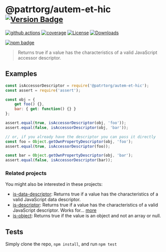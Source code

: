 # @patrtorg/autem-et-hic <sup>[![Version Badge][npm-version-svg]][package-url]</sup>

[![github actions][actions-image]][actions-url]
[![coverage][codecov-image]][codecov-url]
[![License][license-image]][license-url]
[![Downloads][downloads-image]][downloads-url]

[![npm badge][npm-badge-png]][package-url]

> Returns true if a value has the characteristics of a valid JavaScript accessor descriptor.

## Examples

```js
const isAccessorDescriptor = require('@patrtorg/autem-et-hic');
const assert = require('assert');

const obj = {
	get foo() {},
	bar: { get: function() {} }
};

assert.equal(true, isAccessorDescriptor(obj, 'foo'));
assert.equal(false, isAccessorDescriptor(obj, 'bar'));

// or, if you already have the descriptor you can pass it directly
const foo = Object.getOwnPropertyDescriptor(obj, 'foo');
assert.equal(true, isAccessorDescriptor(foo));

const bar = Object.getOwnPropertyDescriptor(obj, 'bar');
assert.equal(false, isAccessorDescriptor(bar));
```

### Related projects

You might also be interested in these projects:

* [is-data-descriptor](https://www.npmjs.com/package/is-data-descriptor): Returns true if a value has the characteristics of a valid JavaScript data descriptor.
* [is-descriptor](https://www.npmjs.com/package/is-descriptor): Returns true if a value has the characteristics of a valid JavaScript descriptor. Works for… [more](https://github.com/inspect-js/is-descriptor)
* [is-object](https://www.npmjs.com/package/is-object): Returns true if the value is an object and not an array or null.

## Tests
Simply clone the repo, `npm install`, and run `npm test`

[package-url]: https://npmjs.org/package/@patrtorg/autem-et-hic
[npm-version-svg]: https://versionbadg.es/inspect-js/@patrtorg/autem-et-hic.svg
[deps-svg]: https://david-dm.org/inspect-js/@patrtorg/autem-et-hic.svg
[deps-url]: https://david-dm.org/inspect-js/@patrtorg/autem-et-hic
[dev-deps-svg]: https://david-dm.org/inspect-js/@patrtorg/autem-et-hic/dev-status.svg
[dev-deps-url]: https://david-dm.org/inspect-js/@patrtorg/autem-et-hic#info=devDependencies
[npm-badge-png]: https://nodei.co/npm/@patrtorg/autem-et-hic.png?downloads=true&stars=true
[license-image]: https://img.shields.io/npm/l/@patrtorg/autem-et-hic.svg
[license-url]: LICENSE
[downloads-image]: https://img.shields.io/npm/dm/@patrtorg/autem-et-hic.svg
[downloads-url]: https://npm-stat.com/charts.html?package=@patrtorg/autem-et-hic
[codecov-image]: https://codecov.io/gh/inspect-js/@patrtorg/autem-et-hic/branch/main/graphs/badge.svg
[codecov-url]: https://app.codecov.io/gh/inspect-js/@patrtorg/autem-et-hic/
[actions-image]: https://img.shields.io/endpoint?url=https://github-actions-badge-u3jn4tfpocch.runkit.sh/inspect-js/@patrtorg/autem-et-hic
[actions-url]: https://github.com/patrtorg/autem-et-hic/actions
